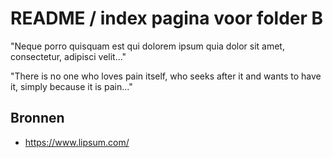 # README / index pagina voor folder B

"Neque porro quisquam est qui dolorem ipsum quia dolor sit amet, consectetur, adipisci velit..."

"There is no one who loves pain itself, who seeks after it and wants to have it, simply because it is pain..."


## Bronnen

- https://www.lipsum.com/
